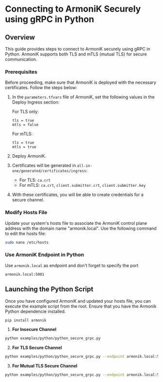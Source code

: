 # Connecting to ArmoniK Securely using gRPC in Python

## Overview

This guide provides steps to connect to ArmoniK securely using gRPC in Python. ArmoniK supports both TLS and mTLS (mutual TLS) for secure communication.

### Prerequisites

Before proceeding, make sure that ArmoniK is deployed with the necessary certificates. Follow the steps below:

1. In the `parameters.tfvars` file of ArmoniK, set the following values in the Deploy Ingress section:

    For TLS only:
    ```
    tls = true
    mtls = false
    ```
    For mTLS:
    ```
    tls = true
    mtls = true
    ```

2. Deploy ArmoniK.

3. Certificates will be generated in `all-in-one/generated/certificates/ingress`:
   - For TLS: `ca.crt`
   - For mTLS: `ca.crt`, `client.submitter.crt`, `client.submitter.key`

4. With these certificates, you will be able to create credentials for a secure channel.

### Modify Hosts File 

Update your system's hosts file to associate the ArmoniK control plane address with the domain name "armonik.local". Use the following command to edit the hosts file:

```bash
sudo nano /etc/hosts
```

### Use ArmoniK Endpoint in Python 

Use `armonik.local` as endpoint and don't forget to specify the port

```
armonik.local:5001
```

## Launching the Python Script

Once you have configured ArmoniK and updated your hosts file, you can execute the example script from the root. Ensure that you have the Armonik Python dependencie installed.
```bash
pip install armonik
```
1. **For Insecure Channel**
```bash
python examples/python/python_secure_grpc.py
```
2. **For TLS Secure Channel**
```bash
python examples/python/python_secure_grpc.py --endpoint armonik.local:5001 --ca <ca.crt path>
```
3. **For Mutual TLS Secure Channel**
```bash
python examples/python/python_secure_grpc.py --endpoint armonik.local:5001 --ca <ca.crt path> --key <client.submitter.key path> --cert <client.submitter.crt>
```